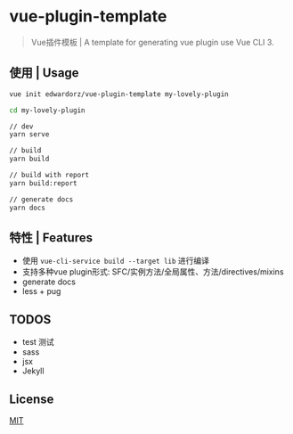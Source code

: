 # vue-plugin-template

> Vue插件模板 |
> A template for generating vue plugin use Vue CLI 3.


## 使用 | Usage

```bash
vue init edwardorz/vue-plugin-template my-lovely-plugin

cd my-lovely-plugin

// dev
yarn serve

// build
yarn build

// build with report
yarn build:report

// generate docs
yarn docs
```


## 特性 | Features

+ 使用 `vue-cli-service build --target lib` 进行编译
+ 支持多种vue plugin形式: SFC/实例方法/全局属性、方法/directives/mixins
+ generate docs
+ less + pug


## TODOS

+ test 测试
+ sass
+ jsx
+ Jekyll


## License

[MIT](http://opensource.org/licenses/MIT)
